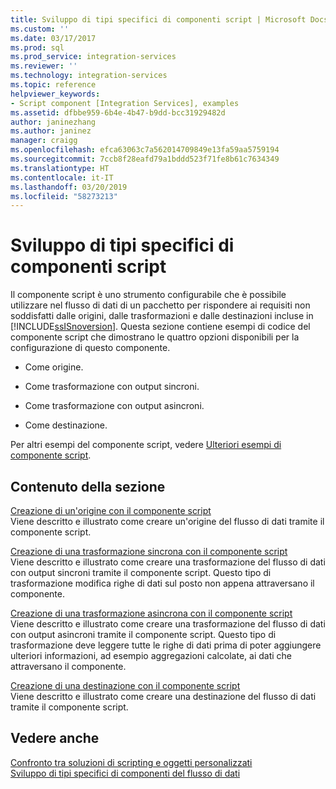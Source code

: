 ```yaml
---
title: Sviluppo di tipi specifici di componenti script | Microsoft Docs
ms.custom: ''
ms.date: 03/17/2017
ms.prod: sql
ms.prod_service: integration-services
ms.reviewer: ''
ms.technology: integration-services
ms.topic: reference
helpviewer_keywords:
- Script component [Integration Services], examples
ms.assetid: dfbbe959-6b4e-4b47-b9dd-bcc31929482d
author: janinezhang
ms.author: janinez
manager: craigg
ms.openlocfilehash: efca63063c7a562014709849e13fa59aa5759194
ms.sourcegitcommit: 7ccb8f28eafd79a1bddd523f71fe8b61c7634349
ms.translationtype: HT
ms.contentlocale: it-IT
ms.lasthandoff: 03/20/2019
ms.locfileid: "58273213"
---
```

# <a name="developing-specific-types-of-script-components"></a>Sviluppo di tipi specifici di componenti script
  Il componente script è uno strumento configurabile che è possibile utilizzare nel flusso di dati di un pacchetto per rispondere ai requisiti non soddisfatti dalle origini, dalle trasformazioni e dalle destinazioni incluse in [!INCLUDE[ssISnoversion](../../includes/ssisnoversion-md.md)]. Questa sezione contiene esempi di codice del componente script che dimostrano le quattro opzioni disponibili per la configurazione di questo componente.  
  
-   Come origine.  
  
-   Come trasformazione con output sincroni.  
  
-   Come trasformazione con output asincroni.  
  
-   Come destinazione.  
  
 Per altri esempi del componente script, vedere [Ulteriori esempi di componente script](../../integration-services/extending-packages-scripting-data-flow-script-component-examples/additional-script-component-examples.md).  
  
## <a name="in-this-section"></a>Contenuto della sezione  
 [Creazione di un'origine con il componente script](../../integration-services/extending-packages-scripting-data-flow-script-component-types/creating-a-source-with-the-script-component.md)  
 Viene descritto e illustrato come creare un'origine del flusso di dati tramite il componente script.  
  
 [Creazione di una trasformazione sincrona con il componente script](../../integration-services/extending-packages-scripting-data-flow-script-component-types/creating-a-synchronous-transformation-with-the-script-component.md)  
 Viene descritto e illustrato come creare una trasformazione del flusso di dati con output sincroni tramite il componente script. Questo tipo di trasformazione modifica righe di dati sul posto non appena attraversano il componente.  
  
 [Creazione di una trasformazione asincrona con il componente script](../../integration-services/extending-packages-scripting-data-flow-script-component-types/creating-an-asynchronous-transformation-with-the-script-component.md)  
 Viene descritto e illustrato come creare una trasformazione del flusso di dati con output asincroni tramite il componente script. Questo tipo di trasformazione deve leggere tutte le righe di dati prima di poter aggiungere ulteriori informazioni, ad esempio aggregazioni calcolate, ai dati che attraversano il componente.  
  
 [Creazione di una destinazione con il componente script](../../integration-services/extending-packages-scripting-data-flow-script-component-types/creating-a-destination-with-the-script-component.md)  
 Viene descritto e illustrato come creare una destinazione del flusso di dati tramite il componente script.  
  
## <a name="see-also"></a>Vedere anche  
 [Confronto tra soluzioni di scripting e oggetti personalizzati](../../integration-services/extending-packages-scripting/comparing-scripting-solutions-and-custom-objects.md)   
 [Sviluppo di tipi specifici di componenti del flusso di dati](../../integration-services/extending-packages-custom-objects-data-flow-types/developing-specific-types-of-data-flow-components.md)  
  
  
